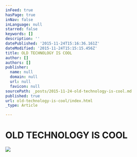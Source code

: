 ```yaml
---
inFeed: true
hasPage: true
inNav: false
inLanguage: null
starred: false
keywords: []
description: ''
datePublished: '2015-11-24T15:16:36.161Z'
dateModified: '2015-11-24T15:15:15.456Z'
title: OLD TECHNOLOGY IS COOL
author: []
authors: []
publisher:
  name: null
  domain: null
  url: null
  favicon: null
sourcePath: _posts/2015-11-24-old-technology-is-cool.md
published: true
url: old-technology-is-cool/index.html
_type: Article

---
```

# OLD TECHNOLOGY IS COOL
![](https://the-grid-user-content.s3-us-west-2.amazonaws.com/9cc33b94-bb0c-4370-babb-80517531ae2a.jpg)